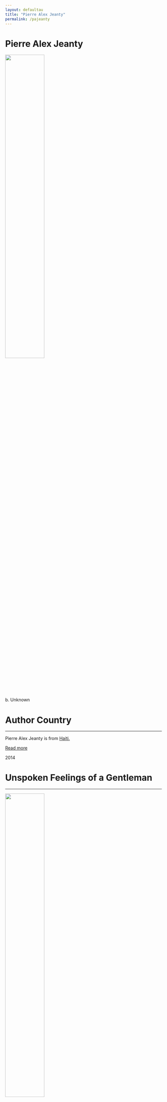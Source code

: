 ```yaml
---
layout: defaultau
title: "Pierre Alex Jeanty"
permalink: /pajeanty
---
```

<!-- partial:index.partial.html -->
<div class="content">
     <h1>Pierre Alex Jeanty</h1>
    <div class="quote">
        <div><img src="https://jeaniuspublishing.com/wp-content/uploads/2016/02/HeadShot.jpg" height="50%" width = "50%" class="logo"></div>
    </div>
    <div class="timeline">
        <div style="padding-bottom:100px;"></div>
        <div class="block">
             <div class="date right"><p class="right"> b. Unknown </p></div>
            <div class="dot"></div>
            <div class="left first">
            <div class="author_country">
                <h1>Author Country</h1><hr>
          <div class="aclocation">  <p>Pierre Alex Jeanty is from <a href="{{ site.baseurl }}/5">Haiti.</a></p></div>
              <div class="acreadmore">  <a href="#" target="_blank">Read more</a></div>
            </div>
            </div>
        <div class="block">
            <div class="date left"><p class="left">2014</p></div>
            <div class="dot"></div>
            <div class="right">
                <h1>Unspoken Feelings of a Gentleman</h1><hr>
                <p><img src="https://pictures.abebooks.com/isbn/9780986255601-us.jpg" height="50%" width = "50%"></p>
                <p>
                Language: English<br/>
                Publisher: Jeanius Publishing LLC<br/>
                Pub_location: Florida, United States<br/>
                Genre: <br/>
                Length: <br/>                   </p>
            </div>
        </div>
       <div class="block">
            <div class="date right"><p class="right">2015</p></div>
            <div class="dot"></div>
            <div class="left">
                <h1>To The Women I Once Loved</h1><hr>
                <p><img src="https://pictures.abebooks.com/isbn/9780986255632-us.jpg" height="50%" width = "50%"></p>
                <p>
Illustrator: TreManda Pewett<br/>                 
Language: English<br/>
                Publisher: Jeanius Publishing LLC<br/>
                Pub_location: Florida, United States<br/>
                Genre: <br/>
                Length: <br/>                   </p>
            </div>
        </div>
       <div class="block">
            <div class="date left"><p class="left">2017</p></div>
            <div class="dot"></div>
            <div class="right">
                <h1>HER</h1><hr>
                <p><img src="https://m.media-amazon.com/images/I/31TXAcnfNcL.jpg" height="50%" width = "50%"></p>
                <p>
		Series: HER (#1)<br/>                
		Language: English<br/>
                Publisher: Jeanius Publishing LLC<br/>
                Pub_location: Florida, United States<br/>
                Genre: Poetry Collection<br/>
                Length: 160<br/>                   </p>
            </div>
        </div>
<div class="block">
            <div class="date right"><p class="right">2017</p></div>
            <div class="dot"></div>
            <div class="left">
                <h1>Her II</h1><hr>
                <p><img src="https://m.media-amazon.com/images/I/316ZWcbOkXL._SX311_BO1,204,203,200_.jpg" height="50%" width = "50%"></p>
                <p>
                Series: HER (#2)<br/>                
		Language: English<br/>
                Publisher: Jeanius Publishing LLC<br/>
                Pub_location: Florida, United States<br/>
                Genre: Poetry Collection<br/>
                Length: 164<br/>                   </p>
            </div>
        </div>
<div class="block">
            <div class="date left"><p class="left">2019</p></div>
            <div class="dot"></div>
            <div class="right">
                <h1>Ashes of Her Love</h1><hr>
                <p><img src="https://m.media-amazon.com/images/I/3153fu05qtL.jpg" height="50%" width = "50%"></p>
                <p>
                Language: English<br/>
                Publisher: Independently Published<br/>
                Pub_location: Florida, United States<br/>
                Genre: Poetry Collection<br/>
                Length: 105<br/>                   </p>
            </div>
        </div>
<div class="block">
            <div class="date right"><p class="right">2023</p></div>
            <div class="dot"></div>
            <div class="left">
                <h1>HER III</h1><hr>
                <p><img src="https://m.media-amazon.com/images/I/31wV+FnTF4L.jpg" height="50%" width = "50%"></p>
                <p>
                Series: HER (#3)<br/>                
		Language: English<br/>
                Publisher: Andrews McMeel Publishing<br/>
                Pub_location: Missouri, United States<br/>
                Genre: Poetry Collection<br/>
                Length: 208<br/>                   </p>
            </div>
        </div>
<!-- partial -->
<script src='https://cdnjs.cloudflare.com/ajax/libs/jquery/3.1.1/jquery.min.js'></script><script  src="{{ site.baseurl }}/assets/js/authorscript.js"></script>